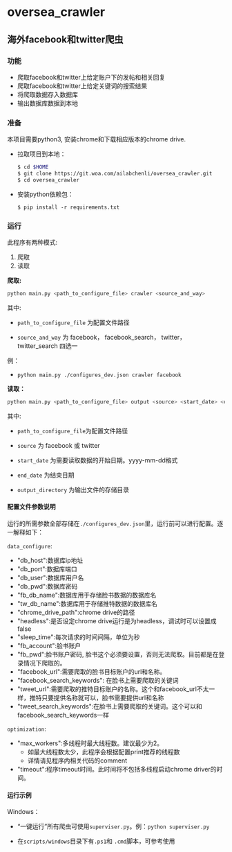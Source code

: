 # oversea_crawler

## 海外facebook和twitter爬虫

### 功能

- 爬取facebook和twitter上给定账户下的发帖和相关回复
- 爬取facebook和twitter上给定关键词的搜索结果
- 将爬取数据存入数据库
- 输出数据库数据到本地


### 准备
本项目需要python3, 安装chrome和下载相应版本的chrome drive.

- 拉取项目到本地：

  ```bash
  $ cd $HOME
  $ git clone https://git.woa.com/ailabchenli/oversea_crawler.git
  $ cd oversea_crawler
  ```

- 安装python依赖包：
  
    `$ pip install -r requirements.txt`


### 运行

此程序有两种模式:

1. 爬取
2. 读取

**爬取:**

```python
python main.py <path_to_configure_file> crawler <source_and_way>
```

其中:

- `path_to_configure_file` 为配置文件路径

- `source_and_way` 为 facebook， facebook_search， twitter， twitter_search 四选一

例：

- `python main.py ./configures_dev.json crawler facebook`

**读取：**

```python
python main.py <path_to_configure_file> output <source> <start_date> <end_date> <output_directory>
```

其中:

- `path_to_configure_file`为配置文件路径

- `source` 为 facebook 或 twitter
- `start_date` 为需要读取数据的开始日期。yyyy-mm-dd格式
- `end_date` 为结束日期
- `output_directory` 为输出文件的存储目录

#### 配置文件参数说明

运行的所需参数全部存储在`./configures_dev.json`里，运行前可以进行配置。逐一解释如下：

`data_configure`:

- "db_host":数据库ip地址
- "db_port":数据库端口
- "db_user":数据库用户名
- "db_pwd":数据库密码
- "fb_db_name":数据库用于存储脸书数据的数据库名
- "tw_db_name":数据库用于存储推特数据的数据库名
- "chrome_drive_path":chrome drive的路径
- "headless":是否设定chrome drive运行是为headless，调试时可以设置成false
- "sleep_time":每次请求的时间间隔，单位为秒
- "fb_account":脸书账户
- "fb_pwd":脸书账户密码, 脸书这个必须要设置，否则无法爬取。目前都是在登录情况下爬取的。
- "facebook_url":需要爬取的脸书目标账户的url和名称。
- "facebook_search_keywords": 在脸书上需要爬取的关键词
- "tweet_url":需要爬取的推特目标账户的名称。这个和facebook_url不太一样，推特只要提供名称就可以，脸书需要提供url和名称
- "tweet_search_keywords":在脸书上需要爬取的关键词。这个可以和facebook_search_keywords一样

`optimization`:

- "max_workers":多线程时最大线程数。建议最少为2。
  - 如最大线程数太少，此程序会根据配置print推荐的线程数
  - 详情请见程序内相关代码的comment
- "timeout":程序timeout时间。此时间将不包括多线程启动chrome driver的时间。

#### 运行示例

Windows：

- “一键运行”所有爬虫可使用`superviser.py`。例：`python superviser.py`

- 在`scripts/windows`目录下有`.ps1`和 `.cmd`脚本，可参考使用
